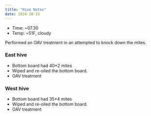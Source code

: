 ```yaml
---
title: "Hive Notes"
date: 2024-10-15
---
```


- Time: ~07.30
- Temp: ~51F, cloudy

Performed an OAV treatment in an attempted to knock down the mites.

### East hive

- Bottom board had 40*2 mites
- Wiped and re-oiled the bottom board.
- OAV treatment

### West hive

- Bottom board had 35*4 mites
- Wiped and re-oiled the bottom board.
- OAV treatment


